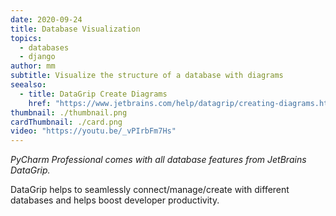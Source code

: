 ```yaml
---
date: 2020-09-24
title: Database Visualization
topics:
  - databases
  - django
author: mm
subtitle: Visualize the structure of a database with diagrams
seealso:
  - title: DataGrip Create Diagrams
    href: "https://www.jetbrains.com/help/datagrip/creating-diagrams.html"
thumbnail: ./thumbnail.png
cardThumbnail: ./card.png
video: "https://youtu.be/_vPIrbFm7Hs"
---
```


_PyCharm Professional comes with all database features from JetBrains DataGrip._

DataGrip helps to seamlessly connect/manage/create with different databases and helps boost developer productivity.
